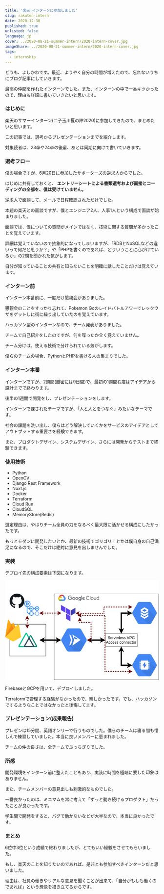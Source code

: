 ```yaml
---
title: '楽天 インターンに参加しました'
slug: rakuten-intern
date: 2020-12-30
published: true
unlisted: false
language: jp
cover: ../2020-08-21-summer-intern/2020-intern-cover.jpg
imageShare: ../2020-08-21-summer-intern/2020-intern-cover.jpg
tags:
  - internship
---
```


どうも、よしかわです。最近、ようやく自分の時間が増えたので、忘れないうちにブログ記事にしていきます。

最高の仲間を作れたインターンでした。また、インターンの中で一番キツかったので、理由も詳細に書いていきたいと思います。

### はじめに

楽天のサマーインターン(二子玉川夏の陣2020)に参加してきたので、まとめたいと思います。

この記事では、選考からプレゼンテーションまでを紹介します。

対象読者は、23卒や24卒の後輩、あとは同期に向けて書いていきます。

### 選考フロー

僕の場合ですが、6月20日に参加したサポーターズの逆求人からでした。

はじめに共有しておくと、 **エントリーシートによる書類選考および面接とコーディングの全部を、僕は受けていません。**

逆求人で面談して、メールで日程確認されただけでした。

本題の楽天との面談ですが、僕とエンジニア2人、人事1人という構成で面談が始まりました。

面談では、僕についての質問がメインではなく、技術に関する質問が多かったことを覚えています。

詳細は覚えていないので抽象的になってしまいますが、「RDBとNoSQLなどの違いって何だと思うか？」や「PHPを書くのであれば、どういうことに心がけているか」の2問を聞かれた気がします。

自分が知っていることの共有と知らないことを明確に話したことだけは覚えています。

### インターン前

インターン本番前に、一度だけ懇親会がありました。

懇親会のことをすっかり忘れて、Pokemon Goのレイドバトルアワーでレックウザをゲットしに街に繰り出していたのを覚えています。

ハッカソン型のインターンなので、チーム発表がありました。

チームで自己紹介をしたのですが、何を喋ったか全く覚えていません。

チーム分けは、使える技術で分けられている気がします。

僕らのチームの場合、PythonとPHPを書ける人の集まりでした。

### インターン本番

インターンですが、2週間(厳密には9日間)で、最初の1週間程度はアイデアから設計までで終わります。

後半の1週間で開発をし、プレゼンテーションをします。

インターンで課されたテーマですが、「人と人とをつなぐ」みたいなテーマです。

社会の課題を洗い出し、僕らはどう解決していくかをサービスのアイデアとしてアウトプットする重要さを経験できます。

また、プロダクトデザイン、システムデザイン、さらには開発からテストまで経験できます。

### 使用技術

- Python
- OpenCV
- Django Rest Framework
- Nuxt.js
- Docker
- Terraform
- Cloud Run
- CloudSQL
- MemoryStore(Redis)

選定理由は、やはりチーム全員の力をなるべく最大限に活かせる構成にしたかったです。

もっとモダンに開発したいとか、最新の技術でゴリゴリ！とかは僕自身の自己満足になるので、そこだけは絶対に意見を出しませんでした。

### 実装

デプロイ先の構成要素は下図になります。

![terraform](terraform.png)

FirebaseとGCPを用いて、デプロイしました。

Terraformで管理する経験がなかったので、楽しかったです。でも、ハッカソンでするようなことではなかったと後悔してます。

### プレゼンテーション(成果報告)

プレゼンは15分間、英語オンリーで行うものでした。僕らのチームは寝る間も惜しんで練習していました。本当に良いメンバーに恵まれました。

チームの仲の良さは、全チームでぶっちぎりでした。

### 所感

開発環境をインターン前に整えたこともあり、実装に時間を極端に要した印象はありません。

また、チームメンバーの意見出しも刺激的なものでした。

一番良かったのは、ミニマムを常に考えて「ずっと動き続けるプロダクト」だったことが良かったです。

学生間で開発をすると、バグで動かないなどが大半なので、本当に良かったです。

### まとめ

6位中3位という成績で終わりましたが、とてもいい経験をさせてもらいました。

もし、楽天のことを知りたいのであれば、是非とも参加すべきインターンだと思いました。

理由は、社員の働きやリアルな意見を聞くことが出来て、「自分がもしも働くのであれば」という想像を掻き立てるからです。
